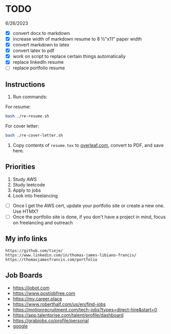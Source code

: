 # TODO

6/26/2023

- [x] convert docx to markdown
- [x] increase width of markdown resume to 8 &frac12;"x11" paper width
- [x] convert markdown to latex
- [x] convert latex to pdf
- [x] work on script to replace certain things automatically
- [x] replace linkedIn resume
- [ ] replace portfolio resume

## Instructions

1. Run commands:

For resume:
```bash
bash ./re-resume.sh
```

For cover letter:
```bash
bash ./re-cover-letter.sh
```

1. Copy contents of `resume.tex` to [overleaf.com](https://www.overleaf.com), convert to PDF, and save here.

## Priorities

1. Study AWS
2. Study leetcode
3. Apply to jobs
4. Look into freelancing

- [ ] Once I get the AWS cert, update your portfolio site or create a new one. Use HTMX?
- [ ] Once the portfolio site is done, if you don't have a project in mind, focus on freelancing and outreach

## My info links

```
https://github.com/tieje/
https://www.linkedin.com/in/thomas-james-libiano-francis/
https://thomasjamesfrancis.com/portfolio
```

## Job Boards

- https://jobot.com
- https://www.postjobfree.com
- https://my.career.place
- https://www.roberthalf.com/us/en/find-jobs
- https://motionrecruitment.com/tech-jobs?types=direct-hire&start=0
- https://app.talentprise.com/talent/profile/dashboard
- https://grabjobs.co/profile/personal
- [google](https://www.google.com/search?q=web+developer+jobs&sca_esv=587375602&sxsrf=AM9HkKnN8dpvZJSbscvsZT_o_9dETyeFEw:1701571622909&source=hp&ei=JuxrZaOkNfmqptQPwNiu2Ak&iflsig=AO6bgOgAAAAAZWv6NgBjMt7MI4aAwd9xbfBd1_i2modz&oq=web&gs_lp=Egdnd3Mtd2l6IgN3ZWIqAggAMgoQIxiABBiKBRgnMhEQLhiABBixAxiDARjHARjRAzIIEAAYgAQYsQMyERAuGIAEGLEDGIMBGMcBGK8BMgsQABiABBixAxiDATIOEC4YgAQYsQMYxwEY0QMyCBAAGIAEGLEDMg4QLhiABBixAxjHARjRAzIIEAAYgAQYsQMyBRAAGIAESJgaUNkMWKYPcAF4AJABAJgBSaABzgGqAQEzuAEDyAEA-AEBqAIKwgIHECMY6gIYJ8ICEBAuGAMYjwEY5QIY6gIYjAPCAhAQABgDGI8BGOUCGOoCGIwDwgIOEAAYgAQYigUYsQMYgwHCAhAQABiABBiKBRixAxiDARgK&sclient=gws-wiz&ibp=htl;jobs&sa=X&ved=2ahUKEwiRpcqjoPKCAxXkrokEHaSyBeEQudcGKAF6BAggECs#htivrt=jobs&fpstate=tldetail&htichips=date_posted:today,requirements:years3under,employment_type:FULLTIME,new_to_you:show_unseen_jobs_only&htischips=date_posted;today,requirements;years3under,employment_type;FULLTIME,new_to_you;show_unseen_jobs_only&htidocid=-Y8KzqlV-n27Yr9CAAAAAA%3D%3D)

